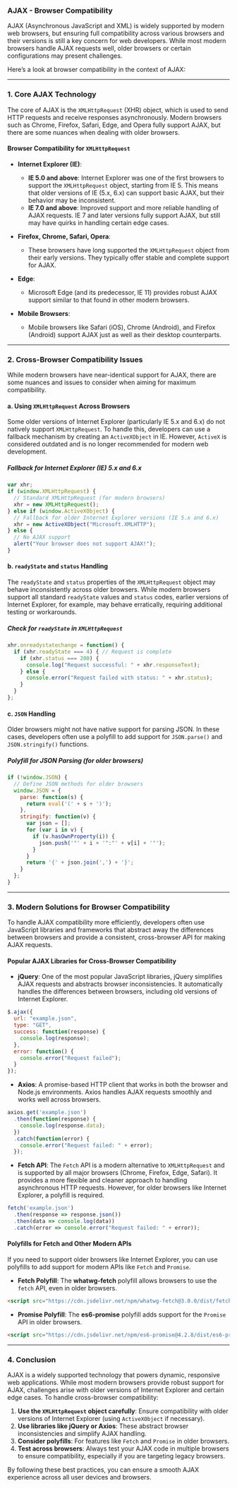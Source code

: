 ### **AJAX - Browser Compatibility**

AJAX (Asynchronous JavaScript and XML) is widely supported by modern web browsers, but ensuring full compatibility across various browsers and their versions is still a key concern for web developers. While most modern browsers handle AJAX requests well, older browsers or certain configurations may present challenges.

Here’s a look at browser compatibility in the context of AJAX:

---

### **1. Core AJAX Technology**

The core of AJAX is the `XMLHttpRequest` (XHR) object, which is used to send HTTP requests and receive responses asynchronously. Modern browsers such as Chrome, Firefox, Safari, Edge, and Opera fully support AJAX, but there are some nuances when dealing with older browsers.

#### **Browser Compatibility for `XMLHttpRequest`**

- **Internet Explorer (IE)**: 
  - **IE 5.0 and above**: Internet Explorer was one of the first browsers to support the `XMLHttpRequest` object, starting from IE 5. This means that older versions of IE (5.x, 6.x) can support basic AJAX, but their behavior may be inconsistent.
  - **IE 7.0 and above**: Improved support and more reliable handling of AJAX requests. IE 7 and later versions fully support AJAX, but still may have quirks in handling certain edge cases.

- **Firefox, Chrome, Safari, Opera**:
  - These browsers have long supported the `XMLHttpRequest` object from their early versions. They typically offer stable and complete support for AJAX.

- **Edge**: 
  - Microsoft Edge (and its predecessor, IE 11) provides robust AJAX support similar to that found in other modern browsers.

- **Mobile Browsers**:
  - Mobile browsers like Safari (iOS), Chrome (Android), and Firefox (Android) support AJAX just as well as their desktop counterparts.

---

### **2. Cross-Browser Compatibility Issues**

While modern browsers have near-identical support for AJAX, there are some nuances and issues to consider when aiming for maximum compatibility.

#### **a. Using `XMLHttpRequest` Across Browsers**
Some older versions of Internet Explorer (particularly IE 5.x and 6.x) do not natively support `XMLHttpRequest`. To handle this, developers can use a fallback mechanism by creating an `ActiveXObject` in IE. However, `ActiveX` is considered outdated and is no longer recommended for modern web development.

##### **Fallback for Internet Explorer (IE) 5.x and 6.x**

```javascript
var xhr;
if (window.XMLHttpRequest) {
  // Standard XMLHttpRequest (for modern browsers)
  xhr = new XMLHttpRequest();
} else if (window.ActiveXObject) {
  // Fallback for older Internet Explorer versions (IE 5.x and 6.x)
  xhr = new ActiveXObject("Microsoft.XMLHTTP");
} else {
  // No AJAX support
  alert("Your browser does not support AJAX!");
}
```

#### **b. `readyState` and `status` Handling**
The `readyState` and `status` properties of the `XMLHttpRequest` object may behave inconsistently across older browsers. While modern browsers support all standard `readyState` values and `status` codes, earlier versions of Internet Explorer, for example, may behave erratically, requiring additional testing or workarounds.

##### **Check for `readyState` in `XMLHttpRequest`**

```javascript
xhr.onreadystatechange = function() {
  if (xhr.readyState === 4) { // Request is complete
    if (xhr.status === 200) {
      console.log("Request successful: " + xhr.responseText);
    } else {
      console.error("Request failed with status: " + xhr.status);
    }
  }
};
```

#### **c. `JSON` Handling**
Older browsers might not have native support for parsing JSON. In these cases, developers often use a polyfill to add support for `JSON.parse()` and `JSON.stringify()` functions.

##### **Polyfill for JSON Parsing (for older browsers)**

```javascript
if (!window.JSON) {
  // Define JSON methods for older browsers
  window.JSON = {
    parse: function(s) {
      return eval('(' + s + ')');
    },
    stringify: function(v) {
      var json = [];
      for (var i in v) {
        if (v.hasOwnProperty(i)) {
          json.push('"' + i + '":"' + v[i] + '"');
        }
      }
      return '{' + json.join(',') + '}';
    }
  };
}
```

---

### **3. Modern Solutions for Browser Compatibility**

To handle AJAX compatibility more efficiently, developers often use JavaScript libraries and frameworks that abstract away the differences between browsers and provide a consistent, cross-browser API for making AJAX requests.

#### **Popular AJAX Libraries for Cross-Browser Compatibility**
- **jQuery**: One of the most popular JavaScript libraries, jQuery simplifies AJAX requests and abstracts browser inconsistencies. It automatically handles the differences between browsers, including old versions of Internet Explorer.

```javascript
$.ajax({
  url: "example.json",
  type: "GET",
  success: function(response) {
    console.log(response);
  },
  error: function() {
    console.error("Request failed");
  }
});
```

- **Axios**: A promise-based HTTP client that works in both the browser and Node.js environments. Axios handles AJAX requests smoothly and works well across browsers.

```javascript
axios.get('example.json')
  .then(function(response) {
    console.log(response.data);
  })
  .catch(function(error) {
    console.error("Request failed: " + error);
  });
```

- **Fetch API**: The `Fetch` API is a modern alternative to `XMLHttpRequest` and is supported by all major browsers (Chrome, Firefox, Edge, Safari). It provides a more flexible and cleaner approach to handling asynchronous HTTP requests. However, for older browsers like Internet Explorer, a polyfill is required.

```javascript
fetch('example.json')
  .then(response => response.json())
  .then(data => console.log(data))
  .catch(error => console.error("Request failed: " + error));
```

#### **Polyfills for Fetch and Other Modern APIs**
If you need to support older browsers like Internet Explorer, you can use polyfills to add support for modern APIs like `Fetch` and `Promise`.

- **Fetch Polyfill**: The **whatwg-fetch** polyfill allows browsers to use the `fetch` API, even in older browsers.

```html
<script src="https://cdn.jsdelivr.net/npm/whatwg-fetch@3.0.0/dist/fetch.umd.js"></script>
```

- **Promise Polyfill**: The **es6-promise** polyfill adds support for the `Promise` API in older browsers.

```html
<script src="https://cdn.jsdelivr.net/npm/es6-promise@4.2.8/dist/es6-promise.auto.min.js"></script>
```

---

### **4. Conclusion**

AJAX is a widely supported technology that powers dynamic, responsive web applications. While most modern browsers provide robust support for AJAX, challenges arise with older versions of Internet Explorer and certain edge cases. To handle cross-browser compatibility:

1. **Use the `XMLHttpRequest` object carefully**: Ensure compatibility with older versions of Internet Explorer (using `ActiveXObject` if necessary).
2. **Use libraries like jQuery or Axios**: These abstract browser inconsistencies and simplify AJAX handling.
3. **Consider polyfills**: For features like `Fetch` and `Promise` in older browsers.
4. **Test across browsers**: Always test your AJAX code in multiple browsers to ensure compatibility, especially if you are targeting legacy browsers.

By following these best practices, you can ensure a smooth AJAX experience across all user devices and browsers.

